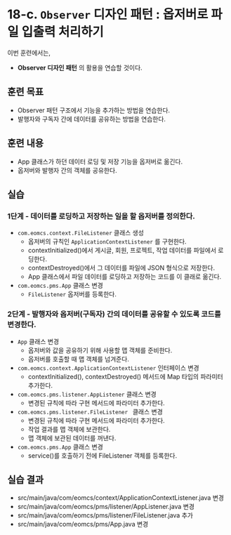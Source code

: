 # 18-c. `Observer` 디자인 패턴 : 옵저버로 파일 입출력 처리하기

이번 훈련에서는,
- **Observer 디자인 패턴** 의 활용을 연습할 것이다.

## 훈련 목표
- Observer 패턴 구조에서 기능을 추가하는 방법을 연습한다.
- 발행자와 구독자 간에 데이터를 공유하는 방법을 연습한다.

## 훈련 내용
- App 클래스가 하던 데이터 로딩 및 저장 기능을 옵저버로 옮긴다.
- 옵저버와 발행자 간의 객체를 공유한다.


## 실습

### 1단계 - 데이터를 로딩하고 저장하는 일을 할 옵저버를 정의한다.

- `com.eomcs.context.FileListener` 클래스 생성
  - 옵저버의 규칙인 `ApplicationContextListener` 를 구현한다.
  - contextInitialized()에서 게시글, 회원, 프로젝트, 작업 데이터를 파일에서 로딩한다.
  - contextDestroyed()에서 그 데이터를 파일에 JSON 형식으로 저장한다.
  - App 클래스에서 파일 데이터를 로딩하고 저장하는 코드를 이 클래로 옮긴다.
- `com.eomcs.pms.App` 클래스 변경
  - `FileListener` 옵저버를 등록한다.


### 2단계 - 발행자와 옵저버(구독자) 간의 데이터를 공유할 수 있도록 코드를 변경한다.

- `App` 클래스 변경
  - 옵저버와 값을 공유하기 위해 사용할 맵 객체를 준비한다.
  - 옵저버를 호출할 때 맵 객체를 넘겨준다.
- `com.eomcs.context.ApplicationContextListener` 인터페이스 변경
  - contextInitialized(), contextDestroyed() 메서드에 Map 타입의 파라미터 추가한다.
- `com.eomcs.pms.listener.AppListener` 클래스 변경
  - 변경된 규칙에 따라 구현 메서드에 파라미터 추가한다.
- `com.eomcs.pms.listener.FileListener ` 클래스 변경
  - 변경된 규칙에 따라 구현 메서드에 파라미터 추가한다.
  - 작업 결과를 맵 객체에 보관한다.
  - 맵 객체에 보관된 데이터를 꺼낸다.
- `com.eomcs.pms.App` 클래스 변경
  - service()를 호출하기 전에 FileListener 객체를 등록한다.



## 실습 결과
- src/main/java/com/eomcs/context/ApplicationContextListener.java 변경
- src/main/java/com/eomcs/pms/listener/AppListener.java 변경
- src/main/java/com/eomcs/pms/listener/FileListener.java 추가
- src/main/java/com/eomcs/pms/App.java 변경
